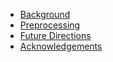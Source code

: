 - [Background](/ "Background - Bowhead Whale")
- [Preprocessing](preprocessing.md "Preprocessing - Bowhead Whale")
- [Future Directions](future-directions.md "Future Directions - Bowhead Whale")
- [Acknowledgements​](acknowledgements.md "Acknowledgements​ - Bowhead Whale")